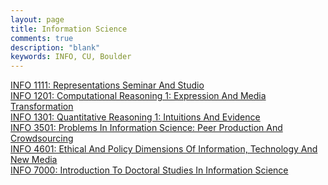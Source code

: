 ```yaml
---
layout: page
title: Information Science
comments: true
description: "blank"
keywords: INFO, CU, Boulder
---
```

<body>
<div><a href="../../courses/INFO-1111">INFO 1111: Representations Seminar And Studio</a></div>
<div><a href="../../courses/INFO-1201">INFO 1201: Computational Reasoning 1: Expression And Media Transformation</a></div>
<div><a href="../../courses/INFO-1301">INFO 1301: Quantitative Reasoning 1: Intuitions And Evidence</a></div>
<div><a href="../../courses/INFO-3501">INFO 3501: Problems In Information Science: Peer Production And Crowdsourcing</a></div>
<div><a href="../../courses/INFO-4601">INFO 4601: Ethical And Policy Dimensions Of Information, Technology And New Media</a></div>
<div><a href="../../courses/INFO-7000">INFO 7000: Introduction To Doctoral Studies In Information Science</a></div>
</body>